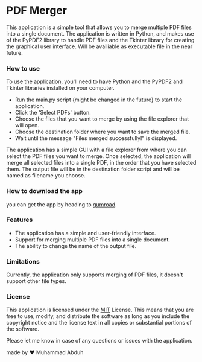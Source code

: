 # PDF Merger
This application is a simple tool that allows you to merge multiple PDF files into a single document. The application is written in Python, and makes use of the PyPDF2 library to handle PDF files and the Tkinter library for creating the graphical user interface. Will be availiable as executable file in the near future.

### How to use
To use the application, you'll need to have Python and the PyPDF2 and Tkinter libraries installed on your computer.

* Run the main.py script {might be changed in the future} to start the application.
* Click the 'Select PDFs' button.
* Choose the files that you want to merge by using the file explorer that will open.
* Choose the destination folder where you want to save the merged file.
* Wait until the message "Files merged successfully!" is displayed.

The application has a simple GUI with a file explorer from where you can select the PDF files you want to merge. Once selected, the application will merge all selected files into a single PDF, in the order that you have selected them. The output file will be in the destination folder script and will be named as filename you choose.
### How to download the app
you can get the app by heading to [gumroad](https://mhmmdbduh.gumroad.com/l/pdfmerger). 
### Features
* The application has a simple and user-friendly interface.
* Support for merging multiple PDF files into a single document.
* The ability to change the name of the output file.
### Limitations
Currently, the application only supports merging of PDF files, it doesn't support other file types.
### License
This application is licensed under the [MIT](https://github.com/mhmmdbduh/MergePDF/blob/main/License) License. This means that you are free to use, modify, and distribute the software as long as you include the copyright notice and the license text in all copies or substantial portions of the software.

Please let me know in case of any questions or issues with the application.

made by ❤️ Muhammad Abduh
